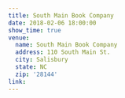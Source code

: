 ```yaml
---
title: South Main Book Company
date: 2018-02-06 18:00:00
show_time: true
venue:
  name: South Main Book Company
  address: 110 South Main St.
  city: Salisbury
  state: NC
  zip: '28144'
link:
---
```



